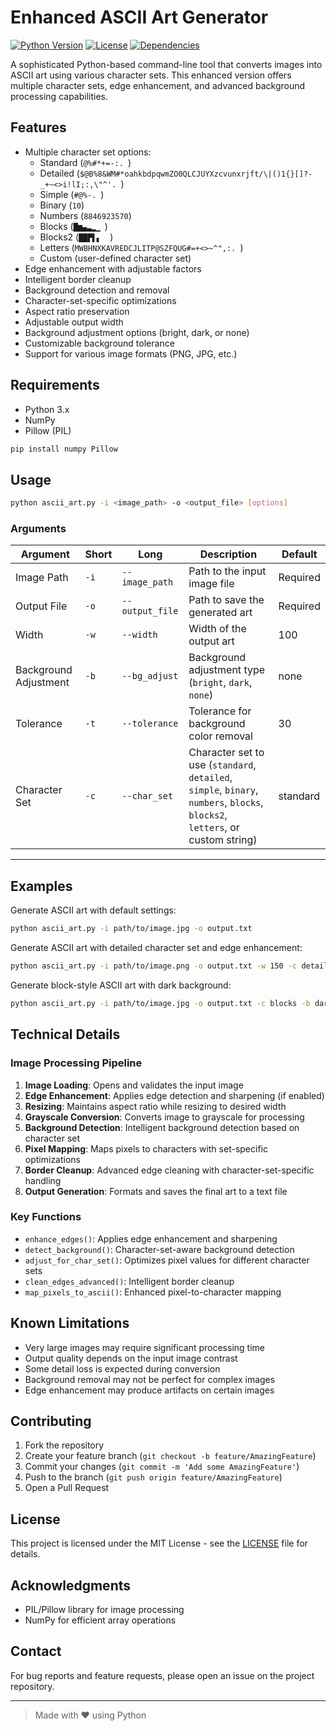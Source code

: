 # Enhanced ASCII Art Generator

[![Python Version](https://img.shields.io/badge/python-3.x-blue.svg)](https://www.python.org/)
[![License](https://img.shields.io/badge/license-MIT-green.svg)](https://opensource.org/licenses/MIT)
[![Dependencies](https://img.shields.io/badge/dependencies-numpy%20|%20pillow-orange.svg)](https://pypi.org/project/numpy/)

A sophisticated Python-based command-line tool that converts images into ASCII art using various character sets. This enhanced version offers multiple character sets, edge enhancement, and advanced background processing capabilities.

## Features

- Multiple character set options:
  - Standard (`@%#*+=-:. `)
  - Detailed (`$@B%8&WM#*oahkbdpqwmZO0QLCJUYXzcvunxrjft/\|()1{}[]?-_+~<>i!lI;:,\"^'. `)
  - Simple (`#@%-. `)
  - Binary (`10`)
  - Numbers (`8846923570`)
  - Blocks (`█▆▄▃▂▁ `)
  - Blocks2 (`██▛▌▖  `)
  - Letters (`MWBHNXKAVREDCJLITP@SZFQUG#=+<>~^",:. `)
  - Custom (user-defined character set)
- Edge enhancement with adjustable factors
- Intelligent border cleanup
- Background detection and removal
- Character-set-specific optimizations
- Aspect ratio preservation
- Adjustable output width
- Background adjustment options (bright, dark, or none)
- Customizable background tolerance
- Support for various image formats (PNG, JPG, etc.)

## Requirements

- Python 3.x
- NumPy
- Pillow (PIL)

```bash
pip install numpy Pillow
```

## Usage

```bash
python ascii_art.py -i <image_path> -o <output_file> [options]
```

### Arguments

| Argument | Short | Long | Description | Default |
|----------|-------|------|-------------|---------|
| Image Path | `-i` | `--image_path` | Path to the input image file | Required |
| Output File | `-o` | `--output_file` | Path to save the generated art | Required |
| Width | `-w` | `--width` | Width of the output art | 100 |
| Background Adjustment | `-b` | `--bg_adjust` | Background adjustment type (`bright`, `dark`, `none`) | none |
| Tolerance | `-t` | `--tolerance` | Tolerance for background color removal | 30 |
| Character Set | `-c` | `--char_set` | Character set to use (`standard`, `detailed`, `simple`, `binary`, `numbers`, `blocks`, `blocks2`, `letters`, or custom string) | standard |
---

## Examples

Generate ASCII art with default settings:
```bash
python ascii_art.py -i path/to/image.jpg -o output.txt
```

Generate ASCII art with detailed character set and edge enhancement:
```bash
python ascii_art.py -i path/to/image.png -o output.txt -w 150 -c detailed
```

Generate block-style ASCII art with dark background:
```bash
python ascii_art.py -i path/to/image.jpg -o output.txt -c blocks -b dark
```

## Technical Details

### Image Processing Pipeline

1. **Image Loading**: Opens and validates the input image
2. **Edge Enhancement**: Applies edge detection and sharpening (if enabled)
3. **Resizing**: Maintains aspect ratio while resizing to desired width
4. **Grayscale Conversion**: Converts image to grayscale for processing
5. **Background Detection**: Intelligent background detection based on character set
6. **Pixel Mapping**: Maps pixels to characters with set-specific optimizations
7. **Border Cleanup**: Advanced edge cleaning with character-set-specific handling
8. **Output Generation**: Formats and saves the final art to a text file

### Key Functions

- `enhance_edges()`: Applies edge enhancement and sharpening
- `detect_background()`: Character-set-aware background detection
- `adjust_for_char_set()`: Optimizes pixel values for different character sets
- `clean_edges_advanced()`: Intelligent border cleanup
- `map_pixels_to_ascii()`: Enhanced pixel-to-character mapping

## Known Limitations

- Very large images may require significant processing time
- Output quality depends on the input image contrast
- Some detail loss is expected during conversion
- Background removal may not be perfect for complex images
- Edge enhancement may produce artifacts on certain images

## Contributing

1. Fork the repository
2. Create your feature branch (`git checkout -b feature/AmazingFeature`)
3. Commit your changes (`git commit -m 'Add some AmazingFeature'`)
4. Push to the branch (`git push origin feature/AmazingFeature`)
5. Open a Pull Request

## License

This project is licensed under the MIT License - see the [LICENSE](LICENSE) file for details.

## Acknowledgments

- PIL/Pillow library for image processing
- NumPy for efficient array operations

## Contact

For bug reports and feature requests, please open an issue on the project repository.

---
> Made with ❤️ using Python
